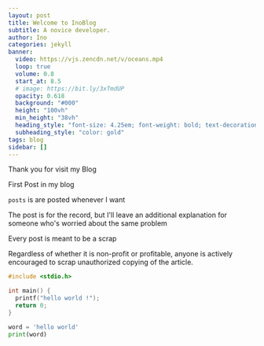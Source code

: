 ```yaml
---
layout: post
title: Welcome to InoBlog
subtitle: A novice developer.
author: Ino
categories: jekyll
banner:
  video: https://vjs.zencdn.net/v/oceans.mp4
  loop: true
  volume: 0.8
  start_at: 8.5
  # image: https://bit.ly/3xTmdUP
  opacity: 0.618
  background: "#000"
  height: "100vh"
  min_height: "38vh"
  heading_style: "font-size: 4.25em; font-weight: bold; text-decoration: underline"
  subheading_style: "color: gold"
tags: blog
sidebar: []
---
```

Thank you for visit my Blog

First Post in my blog

`posts` is are posted whenever I want

The post is for the record, but I'll leave an additional explanation for someone who's worried about the same problem

Every post is meant to be a scrap

Regardless of whether it is non-profit or profitable, anyone is actively encouraged to scrap unauthorized copying of the article.



```c
#include <stdio.h>

int main() {
  printf("hello world !");
  return 0;
}
```

```python
word = 'hello world'
print(word)
```
